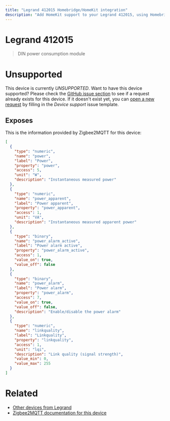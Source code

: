 ```yaml
---
title: "Legrand 412015 Homebridge/HomeKit integration"
description: "Add HomeKit support to your Legrand 412015, using Homebridge, Zigbee2MQTT and homebridge-z2m."
---
```

<!---
This file has been GENERATED using src/docgen/docgen.ts
DO NOT EDIT THIS FILE MANUALLY!
-->
# Legrand 412015
> DIN power consumption module


# Unsupported

This device is currently *UNSUPPORTED*.
Want to have this device supported? Please check the [GitHub issue section](https://github.com/itavero/homebridge-z2m/issues?q=412015) to see if a request already exists for this device.
If it doesn't exist yet, you can [open a new request](https://github.com/itavero/homebridge-z2m/issues/new?assignees=&labels=enhancement&template=device_support.yml&title=%5BDevice%5D+Legrand%20412015&model=Legrand%20412015&exposes=%5B%0A%20%20%7B%0A%20%20%20%20%22type%22%3A%20%22numeric%22%2C%0A%20%20%20%20%22name%22%3A%20%22power%22%2C%0A%20%20%20%20%22label%22%3A%20%22Power%22%2C%0A%20%20%20%20%22property%22%3A%20%22power%22%2C%0A%20%20%20%20%22access%22%3A%205%2C%0A%20%20%20%20%22unit%22%3A%20%22W%22%2C%0A%20%20%20%20%22description%22%3A%20%22Instantaneous%20measured%20power%22%0A%20%20%7D%2C%0A%20%20%7B%0A%20%20%20%20%22type%22%3A%20%22numeric%22%2C%0A%20%20%20%20%22name%22%3A%20%22power_apparent%22%2C%0A%20%20%20%20%22label%22%3A%20%22Power%20apparent%22%2C%0A%20%20%20%20%22property%22%3A%20%22power_apparent%22%2C%0A%20%20%20%20%22access%22%3A%201%2C%0A%20%20%20%20%22unit%22%3A%20%22VA%22%2C%0A%20%20%20%20%22description%22%3A%20%22Instantaneous%20measured%20apparent%20power%22%0A%20%20%7D%2C%0A%20%20%7B%0A%20%20%20%20%22type%22%3A%20%22binary%22%2C%0A%20%20%20%20%22name%22%3A%20%22power_alarm_active%22%2C%0A%20%20%20%20%22label%22%3A%20%22Power%20alarm%20active%22%2C%0A%20%20%20%20%22property%22%3A%20%22power_alarm_active%22%2C%0A%20%20%20%20%22access%22%3A%201%2C%0A%20%20%20%20%22value_on%22%3A%20true%2C%0A%20%20%20%20%22value_off%22%3A%20false%0A%20%20%7D%2C%0A%20%20%7B%0A%20%20%20%20%22type%22%3A%20%22binary%22%2C%0A%20%20%20%20%22name%22%3A%20%22power_alarm%22%2C%0A%20%20%20%20%22label%22%3A%20%22Power%20alarm%22%2C%0A%20%20%20%20%22property%22%3A%20%22power_alarm%22%2C%0A%20%20%20%20%22access%22%3A%207%2C%0A%20%20%20%20%22value_on%22%3A%20true%2C%0A%20%20%20%20%22value_off%22%3A%20false%2C%0A%20%20%20%20%22description%22%3A%20%22Enable%2Fdisable%20the%20power%20alarm%22%0A%20%20%7D%2C%0A%20%20%7B%0A%20%20%20%20%22type%22%3A%20%22numeric%22%2C%0A%20%20%20%20%22name%22%3A%20%22linkquality%22%2C%0A%20%20%20%20%22label%22%3A%20%22Linkquality%22%2C%0A%20%20%20%20%22property%22%3A%20%22linkquality%22%2C%0A%20%20%20%20%22access%22%3A%201%2C%0A%20%20%20%20%22unit%22%3A%20%22lqi%22%2C%0A%20%20%20%20%22description%22%3A%20%22Link%20quality%20(signal%20strength)%22%2C%0A%20%20%20%20%22value_min%22%3A%200%2C%0A%20%20%20%20%22value_max%22%3A%20255%0A%20%20%7D%0A%5D) by filling in the _Device support_ issue template.

## Exposes

This is the information provided by Zigbee2MQTT for this device:

```json
[
  {
    "type": "numeric",
    "name": "power",
    "label": "Power",
    "property": "power",
    "access": 5,
    "unit": "W",
    "description": "Instantaneous measured power"
  },
  {
    "type": "numeric",
    "name": "power_apparent",
    "label": "Power apparent",
    "property": "power_apparent",
    "access": 1,
    "unit": "VA",
    "description": "Instantaneous measured apparent power"
  },
  {
    "type": "binary",
    "name": "power_alarm_active",
    "label": "Power alarm active",
    "property": "power_alarm_active",
    "access": 1,
    "value_on": true,
    "value_off": false
  },
  {
    "type": "binary",
    "name": "power_alarm",
    "label": "Power alarm",
    "property": "power_alarm",
    "access": 7,
    "value_on": true,
    "value_off": false,
    "description": "Enable/disable the power alarm"
  },
  {
    "type": "numeric",
    "name": "linkquality",
    "label": "Linkquality",
    "property": "linkquality",
    "access": 1,
    "unit": "lqi",
    "description": "Link quality (signal strength)",
    "value_min": 0,
    "value_max": 255
  }
]
```

# Related
* [Other devices from Legrand](../index.md#legrand)
* [Zigbee2MQTT documentation for this device](https://www.zigbee2mqtt.io/devices/412015.html)
